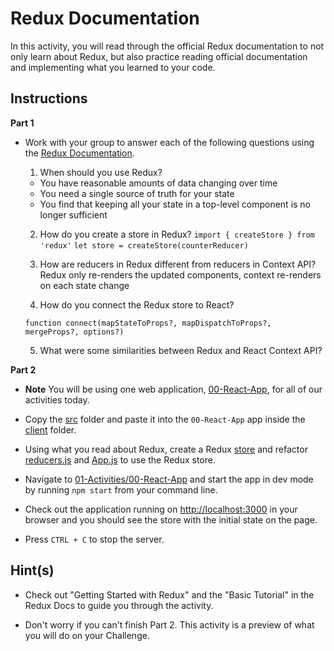 # Redux Documentation

In this activity, you will read through the official Redux documentation to not only learn about Redux, but also practice reading official documentation and implementing what you learned to your code. 

## Instructions

**Part 1**

* Work with your group to answer each of the following questions using the [Redux Documentation](https://redux.js.org/).

  1. When should you use Redux?

  * You have reasonable amounts of data changing over time
  * You need a single source of truth for your state
  * You find that keeping all your state in a top-level component is no longer sufficient

  2. How do you create a store in Redux?
  `import { createStore } from 'redux'`
  `let store = createStore(counterReducer)`

  3. How are reducers in Redux different from reducers in Context API?
  Redux only re-renders the updated components, context re-renders on each state change


  4. How do you connect the Redux store to React?

  `function connect(mapStateToProps?, mapDispatchToProps?, mergeProps?, options?)`

  5. What were some similarities between Redux and React Context API?
  

**Part 2**

* **Note** You will be using one web application, [00-React-App](../00-React-App), for all of our activities today.

* Copy the [src](Unsolved/src) folder and paste it into the `00-React-App` app inside the [client](../00-React-App/client) folder. 

* Using what you read about Redux, create a Redux [store](../00-React-App/client/src/utils/store.js) and refactor [reducers.js](../00-React-App/client/src/utils/reducers.js) and [App.js](../00-React-App/client/src/App.js) to use the Redux store.

* Navigate to [01-Activities/00-React-App](../00-React-App) and start the app in dev mode by running `npm start` from your command line.

* Check out the application running on <http://localhost:3000> in your browser and you should see the store with the initial state on the page.

* Press `CTRL + C` to stop the server.

## Hint(s)

* Check out "Getting Started with Redux" and the "Basic Tutorial" in the Redux Docs to guide you through the activity. 

* Don't worry if you can't finish Part 2. This activity is a preview of what you will do on your Challenge.
